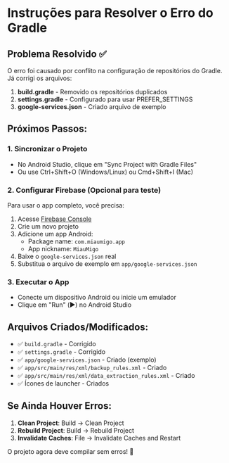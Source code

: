 # Instruções para Resolver o Erro do Gradle

## Problema Resolvido ✅

O erro foi causado por conflito na configuração de repositórios do Gradle. Já corrigi os arquivos:

1. **build.gradle** - Removido os repositórios duplicados
2. **settings.gradle** - Configurado para usar PREFER_SETTINGS
3. **google-services.json** - Criado arquivo de exemplo

## Próximos Passos:

### 1. Sincronizar o Projeto
- No Android Studio, clique em "Sync Project with Gradle Files"
- Ou use Ctrl+Shift+O (Windows/Linux) ou Cmd+Shift+I (Mac)

### 2. Configurar Firebase (Opcional para teste)
Para usar o app completo, você precisa:

1. Acesse [Firebase Console](https://console.firebase.google.com/)
2. Crie um novo projeto
3. Adicione um app Android:
   - Package name: `com.miaumigo.app`
   - App nickname: `MiauMigo`
4. Baixe o `google-services.json` real
5. Substitua o arquivo de exemplo em `app/google-services.json`

### 3. Executar o App
- Conecte um dispositivo Android ou inicie um emulador
- Clique em "Run" (▶️) no Android Studio

## Arquivos Criados/Modificados:

- ✅ `build.gradle` - Corrigido
- ✅ `settings.gradle` - Corrigido  
- ✅ `app/google-services.json` - Criado (exemplo)
- ✅ `app/src/main/res/xml/backup_rules.xml` - Criado
- ✅ `app/src/main/res/xml/data_extraction_rules.xml` - Criado
- ✅ Ícones de launcher - Criados

## Se Ainda Houver Erros:

1. **Clean Project**: Build → Clean Project
2. **Rebuild Project**: Build → Rebuild Project
3. **Invalidate Caches**: File → Invalidate Caches and Restart

O projeto agora deve compilar sem erros! 🎉
